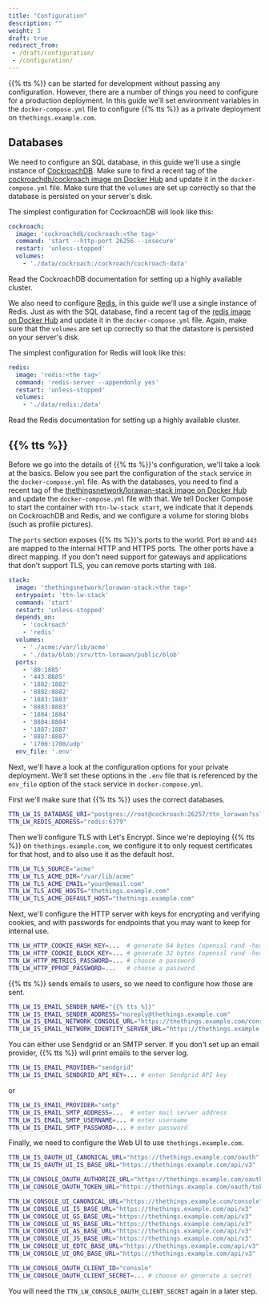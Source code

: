 ```yaml
---
title: "Configuration"
description: ""
weight: 3
draft: true
redirect_from:
 - /draft/configuration/
 - /configuration/
---
```


{{% tts %}} can be started for development without passing any configuration. However, there are a number of things you need to configure for a production deployment. In this guide we'll set environment variables in the `docker-compose.yml` file to configure {{% tts %}} as a private deployment on `thethings.example.com`.

## Databases

We need to configure an SQL database, in this guide we'll use a single instance of [CockroachDB](https://www.cockroachlabs.com/). Make sure to find a recent tag of the [cockroachdb/cockroach image on Docker Hub](https://hub.docker.com/r/cockroachdb/cockroach/tags) and update it in the `docker-compose.yml` file. Make sure that the `volumes` are set up correctly so that the database is persisted on your server's disk.

The simplest configuration for CockroachDB will look like this:

```yaml
cockroach:
  image: 'cockroachdb/cockroach:<the tag>'
  command: 'start --http-port 26256 --insecure'
  restart: 'unless-stopped'
  volumes:
    - './data/cockroach:/cockroach/cockroach-data'
```

Read the CockroachDB documentation for setting up a highly available cluster.

We also need to configure [Redis](https://redis.io/), in this guide we'll use a single instance of Redis. Just as with the SQL database, find a recent tag of the [redis image on Docker Hub](https://hub.docker.com/_/redis?tab=tags) and update it in the `docker-compose.yml` file. Again, make sure that the `volumes` are set up correctly so that the datastore is persisted on your server's disk.

The simplest configuration for Redis will look like this:

```yaml
redis:
  image: 'redis:<the tag>'
  command: 'redis-server --appendonly yes'
  restart: 'unless-stopped'
  volumes:
    - './data/redis:/data'
```

Read the Redis documentation for setting up a highly available cluster.

## {{% tts %}}

Before we go into the details of {{% tts %}}'s configuration, we'll take a look at the basics. Below you see part the configuration of the `stack` service in the `docker-compose.yml` file. As with the databases, you need to find a recent tag of the [thethingsnetwork/lorawan-stack image on Docker Hub](https://hub.docker.com/r/thethingsnetwork/lorawan-stack/tags) and update the `docker-compose.yml` file with that. We tell Docker Compose to start the container with `ttn-lw-stack start`, we indicate that it depends on CockroachDB and Redis, and we configure a volume for storing blobs (such as profile pictures).

The `ports` section exposes {{% tts %}}'s ports to the world. Port `80` and `443` are mapped to the internal HTTP and HTTPS ports. The other ports have a direct mapping. If you don't need support for gateways and applications that don't support TLS, you can remove ports starting with `188`.

```yaml
stack:
  image: 'thethingsnetwork/lorawan-stack:<the tag>'
  entrypoint: 'ttn-lw-stack'
  command: 'start'
  restart: 'unless-stopped'
  depends_on:
    - 'cockroach'
    - 'redis'
  volumes:
    - './acme:/var/lib/acme'
    - './data/blob:/srv/ttn-lorawan/public/blob'
  ports:
    - '80:1885'
    - '443:8885'
    - '1882:1882'
    - '8882:8882'
    - '1883:1883'
    - '8883:8883'
    - '1884:1884'
    - '8884:8884'
    - '1887:1887'
    - '8887:8887'
    - '1700:1700/udp'
  env_file: '.env'
```

Next, we'll have a look at the configuration options for your private deployment. We'll set these options in the `.env` file that is referenced by the `env_file` option of the `stack` service in `docker-compose.yml`.

First we'll make sure that {{% tts %}} uses the correct databases.

```bash
TTN_LW_IS_DATABASE_URI="postgres://root@cockroach:26257/ttn_lorawan?sslmode=disable"
TTN_LW_REDIS_ADDRESS="redis:6379"
```

Then we'll configure TLS with Let's Encrypt. Since we're deploying {{% tts %}} on `thethings.example.com`, we configure it to only request certificates for that host, and to also use it as the default host.

```bash
TTN_LW_TLS_SOURCE="acme"
TTN_LW_TLS_ACME_DIR="/var/lib/acme"
TTN_LW_TLS_ACME_EMAIL="your@email.com"
TTN_LW_TLS_ACME_HOSTS="thethings.example.com"
TTN_LW_TLS_ACME_DEFAULT_HOST="thethings.example.com"
```

Next, we'll configure the HTTP server with keys for encrypting and verifying cookies, and with passwords for endpoints that you may want to keep for internal use.

```bash
TTN_LW_HTTP_COOKIE_HASH_KEY=...  # generate 64 bytes (openssl rand -hex 64)
TTN_LW_HTTP_COOKIE_BLOCK_KEY=... # generate 32 bytes (openssl rand -hex 32)
TTN_LW_HTTP_METRICS_PASSWORD=... # choose a password
TTN_LW_HTTP_PPROF_PASSWORD=...   # choose a password
```

{{% tts %}} sends emails to users, so we need to configure how those are sent. 

```bash
TTN_LW_IS_EMAIL_SENDER_NAME="{{% tts %}}"
TTN_LW_IS_EMAIL_SENDER_ADDRESS="noreply@thethings.example.com"
TTN_LW_IS_EMAIL_NETWORK_CONSOLE_URL="https://thethings.example.com/console"
TTN_LW_IS_EMAIL_NETWORK_IDENTITY_SERVER_URL="https://thethings.example.com/oauth"
```

You can either use Sendgrid or an SMTP server. If you don't set up an email provider, {{% tts %}} will print emails to the server log.

```bash
TTN_LW_IS_EMAIL_PROVIDER="sendgrid"
TTN_LW_IS_EMAIL_SENDGRID_API_KEY=... # enter Sendgrid API key
```

or

```bash
TTN_LW_IS_EMAIL_PROVIDER="smtp"
TTN_LW_IS_EMAIL_SMTP_ADDRESS=...  # enter mail server address
TTN_LW_IS_EMAIL_SMTP_USERNAME=... # enter username
TTN_LW_IS_EMAIL_SMTP_PASSWORD=... # enter password
```

Finally, we need to configure the Web UI to use `thethings.example.com`.

```bash
TTN_LW_IS_OAUTH_UI_CANONICAL_URL="https://thethings.example.com/oauth"
TTN_LW_IS_OAUTH_UI_IS_BASE_URL="https://thethings.example.com/api/v3"

TTN_LW_CONSOLE_OAUTH_AUTHORIZE_URL="https://thethings.example.com/oauth/authorize"
TTN_LW_CONSOLE_OAUTH_TOKEN_URL="https://thethings.example.com/oauth/token"

TTN_LW_CONSOLE_UI_CANONICAL_URL="https://thethings.example.com/console"
TTN_LW_CONSOLE_UI_IS_BASE_URL="https://thethings.example.com/api/v3"
TTN_LW_CONSOLE_UI_GS_BASE_URL="https://thethings.example.com/api/v3"
TTN_LW_CONSOLE_UI_NS_BASE_URL="https://thethings.example.com/api/v3"
TTN_LW_CONSOLE_UI_AS_BASE_URL="https://thethings.example.com/api/v3"
TTN_LW_CONSOLE_UI_JS_BASE_URL="https://thethings.example.com/api/v3"
TTN_LW_CONSOLE_UI_EDTC_BASE_URL="https://thethings.example.com/api/v3"
TTN_LW_CONSOLE_UI_QRG_BASE_URL="https://thethings.example.com/api/v3"

TTN_LW_CONSOLE_OAUTH_CLIENT_ID="console"
TTN_LW_CONSOLE_OAUTH_CLIENT_SECRET=... # choose or generate a secret
```

You will need the `TTN_LW_CONSOLE_OAUTH_CLIENT_SECRET` again in a later step.
